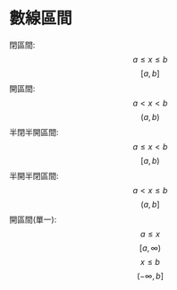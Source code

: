 # 數線區間

閉區間:
$$a \leq x \leq b$$
$$[a,b]$$
開區間:
$$a < x < b$$
$$(a,b)$$
半閉半開區間:
$$a \leq x < b$$
$$[a,b)$$
半開半閉區間:
$$a<x\leq b$$
$$(a,b]$$
開區間(單一):
$$a \leq x$$
$$[a,\infty)$$
$$ x \leq b$$
$$(-\infty, b]$$